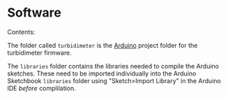 # Software

Contents:

The folder called ```turbidimeter``` is the [Arduino](http://arduino.cc/en/main/software) project folder for the turbidimeter firmware.

The ```libraries``` folder contains the libraries needed to compile the Arduino sketches. These need to be imported individually into the Arduino Sketchbook ```libraries``` folder using "Sketch>Import Library" in the Arduino IDE _before_ complilation.

